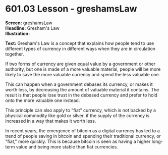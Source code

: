 # 601.03 Lesson - greshamsLaw

**Screen:** greshamsLaw\
**Headline:** Gresham's Law\
**Illustration:**

**Text:** Gresham's Law is a concept that explains how people tend to use different types of currency in different ways when they are in circulation together.&#x20;

If two forms of currency are given equal value by a government or other authority, but one is made of a more valuable material, people will be more likely to save the more valuable currency and spend the less valuable one.&#x20;

This can happen when a government debases its currency, or makes it worth less, by decreasing the amount of valuable material it contains. The result is that people lose trust in the debased currency and prefer to hold onto the more valuable one instead.&#x20;

This principle can also apply to "fiat" currency, which is not backed by a physical commodity like gold or silver, if the supply of the currency is increased in a way that makes it worth less.&#x20;

In recent years, the emergence of bitcoin as a digital currency has led to a trend of people saving in bitcoin and spending their traditional currency, or "fiat," more quickly. This is because bitcoin is seen as having a higher long-term value and being more stable than fiat currencies.
